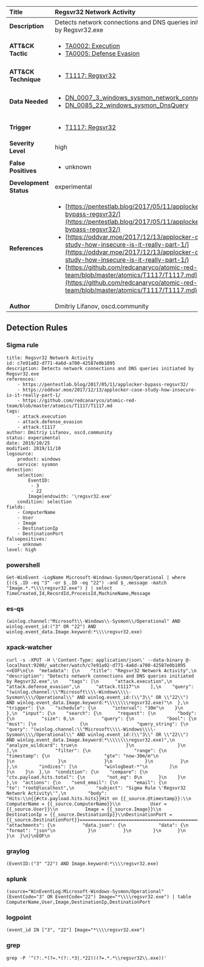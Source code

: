 | Title                    | Regsvr32 Network Activity       |
|:-------------------------|:------------------|
| **Description**          | Detects network connections and DNS queries initiated by Regsvr32.exe |
| **ATT&amp;CK Tactic**    |  <ul><li>[TA0002: Execution](https://attack.mitre.org/tactics/TA0002)</li><li>[TA0005: Defense Evasion](https://attack.mitre.org/tactics/TA0005)</li></ul>  |
| **ATT&amp;CK Technique** | <ul><li>[T1117: Regsvr32](https://attack.mitre.org/techniques/T1117)</li></ul>  |
| **Data Needed**          | <ul><li>[DN_0007_3_windows_sysmon_network_connection](../Data_Needed/DN_0007_3_windows_sysmon_network_connection.md)</li><li>[DN_0085_22_windows_sysmon_DnsQuery](../Data_Needed/DN_0085_22_windows_sysmon_DnsQuery.md)</li></ul>  |
| **Trigger**              | <ul><li>[T1117: Regsvr32](../Triggers/T1117.md)</li></ul>  |
| **Severity Level**       | high |
| **False Positives**      | <ul><li>unknown</li></ul>  |
| **Development Status**   | experimental |
| **References**           | <ul><li>[https://pentestlab.blog/2017/05/11/applocker-bypass-regsvr32/](https://pentestlab.blog/2017/05/11/applocker-bypass-regsvr32/)</li><li>[https://oddvar.moe/2017/12/13/applocker-case-study-how-insecure-is-it-really-part-1/](https://oddvar.moe/2017/12/13/applocker-case-study-how-insecure-is-it-really-part-1/)</li><li>[https://github.com/redcanaryco/atomic-red-team/blob/master/atomics/T1117/T1117.md](https://github.com/redcanaryco/atomic-red-team/blob/master/atomics/T1117/T1117.md)</li></ul>  |
| **Author**               | Dmitriy Lifanov, oscd.community |


## Detection Rules

### Sigma rule

```
title: Regsvr32 Network Activity
id: c7e91a02-d771-4a6d-a700-42587e0b1095
description: Detects network connections and DNS queries initiated by Regsvr32.exe
references:
    - https://pentestlab.blog/2017/05/11/applocker-bypass-regsvr32/
    - https://oddvar.moe/2017/12/13/applocker-case-study-how-insecure-is-it-really-part-1/
    - https://github.com/redcanaryco/atomic-red-team/blob/master/atomics/T1117/T1117.md
tags:
    - attack.execution
    - attack.defense_evasion
    - attack.t1117
author: Dmitriy Lifanov, oscd.community
status: experimental
date: 2019/10/25
modified: 2019/11/10
logsource:
    product: windows
    service: sysmon
detection:
    selection:
        EventID:
         - 3
         - 22
        Image|endswith: '\regsvr32.exe'
    condition: selection
fields:
    - ComputerName
    - User
    - Image
    - DestinationIp
    - DestinationPort
falsepositives:
    - unknown
level: high

```





### powershell
    
```
Get-WinEvent -LogName Microsoft-Windows-Sysmon/Operational | where {(($_.ID -eq "3" -or $_.ID -eq "22") -and $_.message -match "Image.*.*\\\\regsvr32.exe") } | select TimeCreated,Id,RecordId,ProcessId,MachineName,Message
```


### es-qs
    
```
(winlog.channel:"Microsoft\\-Windows\\-Sysmon\\/Operational" AND winlog.event_id:("3" OR "22") AND winlog.event_data.Image.keyword:*\\\\regsvr32.exe)
```


### xpack-watcher
    
```
curl -s -XPUT -H \'Content-Type: application/json\' --data-binary @- localhost:9200/_watcher/watch/c7e91a02-d771-4a6d-a700-42587e0b1095 <<EOF\n{\n  "metadata": {\n    "title": "Regsvr32 Network Activity",\n    "description": "Detects network connections and DNS queries initiated by Regsvr32.exe",\n    "tags": [\n      "attack.execution",\n      "attack.defense_evasion",\n      "attack.t1117"\n    ],\n    "query": "(winlog.channel:\\"Microsoft\\\\-Windows\\\\-Sysmon\\\\/Operational\\" AND winlog.event_id:(\\"3\\" OR \\"22\\") AND winlog.event_data.Image.keyword:*\\\\\\\\regsvr32.exe)"\n  },\n  "trigger": {\n    "schedule": {\n      "interval": "30m"\n    }\n  },\n  "input": {\n    "search": {\n      "request": {\n        "body": {\n          "size": 0,\n          "query": {\n            "bool": {\n              "must": [\n                {\n                  "query_string": {\n                    "query": "(winlog.channel:\\"Microsoft\\\\-Windows\\\\-Sysmon\\\\/Operational\\" AND winlog.event_id:(\\"3\\" OR \\"22\\") AND winlog.event_data.Image.keyword:*\\\\\\\\regsvr32.exe)",\n                    "analyze_wildcard": true\n                  }\n                }\n              ],\n              "filter": {\n                "range": {\n                  "timestamp": {\n                    "gte": "now-30m/m"\n                  }\n                }\n              }\n            }\n          }\n        },\n        "indices": [\n          "winlogbeat-*"\n        ]\n      }\n    }\n  },\n  "condition": {\n    "compare": {\n      "ctx.payload.hits.total": {\n        "not_eq": 0\n      }\n    }\n  },\n  "actions": {\n    "send_email": {\n      "email": {\n        "to": "root@localhost",\n        "subject": "Sigma Rule \'Regsvr32 Network Activity\'",\n        "body": "Hits:\\n{{#ctx.payload.hits.hits}}Hit on {{_source.@timestamp}}:\\n   ComputerName = {{_source.ComputerName}}\\n           User = {{_source.User}}\\n          Image = {{_source.Image}}\\n  DestinationIp = {{_source.DestinationIp}}\\nDestinationPort = {{_source.DestinationPort}}================================================================================\\n{{/ctx.payload.hits.hits}}",\n        "attachments": {\n          "data.json": {\n            "data": {\n              "format": "json"\n            }\n          }\n        }\n      }\n    }\n  }\n}\nEOF\n
```


### graylog
    
```
(EventID:("3" "22") AND Image.keyword:*\\\\regsvr32.exe)
```


### splunk
    
```
(source="WinEventLog:Microsoft-Windows-Sysmon/Operational" (EventCode="3" OR EventCode="22") Image="*\\\\regsvr32.exe") | table ComputerName,User,Image,DestinationIp,DestinationPort
```


### logpoint
    
```
(event_id IN ["3", "22"] Image="*\\\\regsvr32.exe")
```


### grep
    
```
grep -P '^(?:.*(?=.*(?:.*3|.*22))(?=.*.*\\regsvr32\\.exe))'
```



